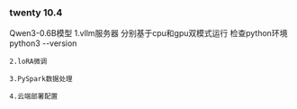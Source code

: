 ### twenty 10.4
Qwen3-0.6B模型
1.vllm服务器 分别基于cpu和gpu双模式运行
检查python环境
python3 --version

    2.loRA微调

    3.PySpark数据处理
    
    4.云端部署配置